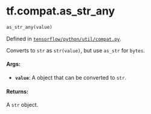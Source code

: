 <div itemscope itemtype="http://developers.google.com/ReferenceObject">
<meta itemprop="name" content="tf.compat.as_str_any" />
</div>

# tf.compat.as_str_any

``` python
as_str_any(value)
```



Defined in [`tensorflow/python/util/compat.py`](https://www.tensorflow.org/code/tensorflow/python/util/compat.py).

Converts to `str` as `str(value)`, but use `as_str` for `bytes`.

#### Args:

* <b>`value`</b>: A object that can be converted to `str`.


#### Returns:

  A `str` object.